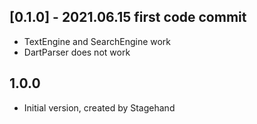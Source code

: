 ## [0.1.0] - 2021.06.15 first code commit

* TextEngine and SearchEngine work
* DartParser does not work

## 1.0.0

- Initial version, created by Stagehand
